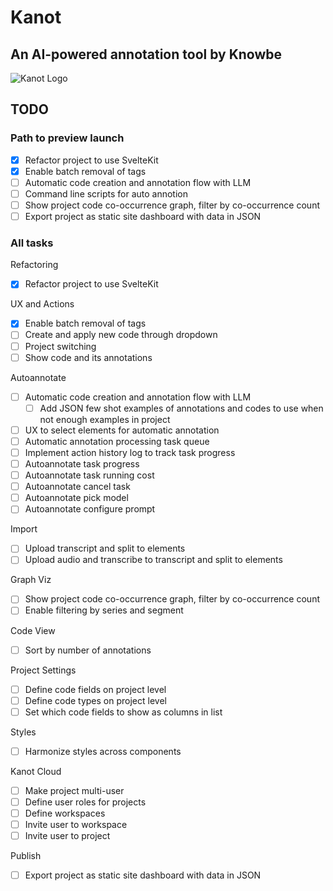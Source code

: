 # Kanot
## An AI-powered annotation tool by Knowbe

![Kanot Logo](https://github.com/user-attachments/assets/38d7af27-11ce-4ba6-941a-07218e6dbe8a)

## TODO 

### Path to preview launch

- [x] Refactor project to use SvelteKit
- [x] Enable batch removal of tags
- [ ] Automatic code creation and annotation flow with LLM
- [ ] Command line scripts for auto annotion
- [ ] Show project code co-occurrence graph, filter by co-occurrence count
- [ ] Export project as static site dashboard with data in JSON

### All tasks

Refactoring
- [x] Refactor project to use SvelteKit

UX and Actions
- [x] Enable batch removal of tags
- [ ] Create and apply new code through dropdown
- [ ] Project switching
- [ ] Show code and its annotations

Autoannotate
- [ ] Automatic code creation and annotation flow with LLM
  - [ ] Add JSON few shot examples of annotations and codes to use when not enough examples in project
- [ ] UX to select elements for automatic annotation
- [ ] Automatic annotation processing task queue
- [ ] Implement action history log to track task progress
- [ ] Autoannotate task progress
- [ ] Autoannotate task running cost
- [ ] Autoannotate cancel task
- [ ] Autoannotate pick model
- [ ] Autoannotate configure prompt
  
Import 
- [ ] Upload transcript and split to elements
- [ ] Upload audio and transcribe to transcript and split to elements

Graph Viz
- [ ] Show project code co-occurrence graph, filter by co-occurrence count
- [ ] Enable filtering by series and segment

Code View
- [ ] Sort by number of annotations

Project Settings
- [ ] Define code fields on project level
- [ ] Define code types on project level
- [ ] Set which code fields to show as columns in list
  
Styles
- [ ] Harmonize styles across components
  
Kanot Cloud
- [ ] Make project multi-user
- [ ] Define user roles for projects
- [ ] Define workspaces
- [ ] Invite user to workspace
- [ ] Invite user to project

Publish 
- [ ] Export project as static site dashboard with data in JSON